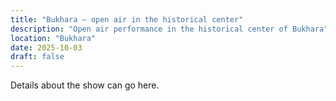 ```yaml
---
title: "Bukhara — open air in the historical center"
description: "Open air performance in the historical center of Bukhara"
location: "Bukhara"
date: 2025-10-03
draft: false
---
```


Details about the show can go here.

